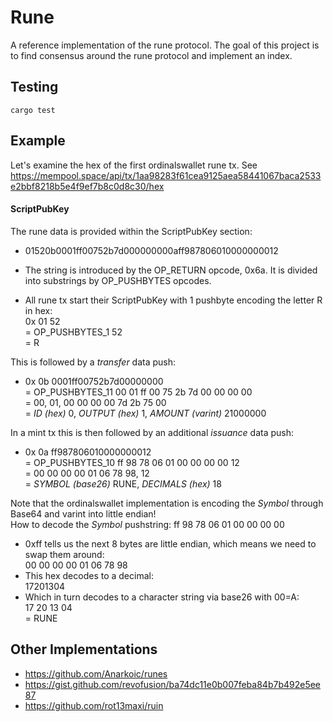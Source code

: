 # Rune

A reference implementation of the rune protocol. The goal of this project is to find consensus around the rune protocol and implement an index. 

## Testing

```
cargo test
```

## Example 

Let's examine the hex of the first ordinalswallet rune tx. See https://mempool.space/api/tx/1aa98283f61cea9125aea58441067baca2533e2bbf8218b5e4f9ef7b8c0d8c30/hex  

#### ScriptPubKey
The rune data is provided within the ScriptPubKey section:  
- 01520b0001ff00752b7d000000000aff987806010000000012  
- The string is introduced by the OP_RETURN opcode, 0x6a. It is divided into substrings by OP_PUSHBYTES opcodes.  

- All rune tx start their ScriptPubKey with 1 pushbyte encoding the letter R in hex:  
0x 01 52  
= OP_PUSHBYTES_1 52  
= R  

This is followed by a _transfer_ data push:  
- 0x 0b 0001ff00752b7d00000000  
= OP_PUSHBYTES_11 00 01 ff 00 75 2b 7d 00 00 00 00  
= 00, 01, 00 00 00 00 7d 2b 75 00  
= _ID (hex)_ 0, _OUTPUT (hex)_ 1, _AMOUNT (varint)_ 21000000  

In a mint tx this is then followed by an additional _issuance_ data push:  
- 0x 0a ff987806010000000012  
= OP_PUSHBYTES_10 ff 98 78 06 01 00 00 00 00 12  
= 00 00 00 00 01 06 78 98, 12  
= _SYMBOL (base26)_ RUNE, _DECIMALS (hex)_ 18  

Note that the ordinalswallet implementation is encoding the _Symbol_ through Base64 and varint into little endian!  
How to decode the _Symbol_ pushstring: ff 98 78 06 01 00 00 00 00  
- 0xff tells us the next 8 bytes are little endian, which means we need to swap them around:  
00 00 00 00 01 06 78 98  
- This hex decodes to a decimal:  
17201304  
- Which in turn decodes to a character string via base26 with 00=A:  
17 20 13 04  
= RUNE   

## Other Implementations

- https://github.com/Anarkoic/runes
- https://gist.github.com/revofusion/ba74dc11e0b007feba84b7b492e5ee87
- https://github.com/rot13maxi/ruin
